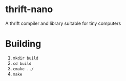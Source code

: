 thrift-nano
===========

A thrift compiler and library suitable for tiny computers

Building
========

1. `mkdir build`
2. `cd build`
3. `cmake ../`
4. `make`
